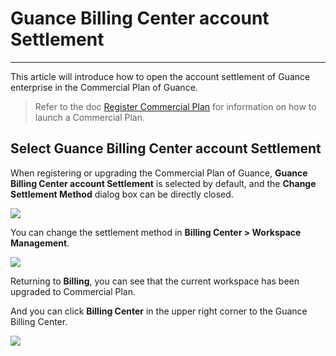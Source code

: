 # Guance Billing Center account Settlement
---

This article will introduce how to open the account settlement of Guance enterprise in the Commercial Plan of Guance. 

> Refer to the doc [Register Commercial Plan](../../billing/commercial-register.md) for information on how to launch a Commercial Plan.

## Select Guance Billing Center account Settlement

When registering or upgrading the Commercial Plan of Guance, **Guance Billing Center account Settlement** is selected by default, and the **Change Settlement Method** dialog box can be directly closed.

![](../img/9.upgrade_7.png)

You can change the settlement method in **Billing Center > Workspace Management**.

![](../img/9.upgrade_9.png)

Returning to **Billing**, you can see that the current workspace has been upgraded to Commercial Plan.

And you can click **Billing Center** in the upper right corner to the Guance Billing Center.

![](../img/9.upgrade_10.png)


<!--
![](../img/9.upgrade_11.png)
-->
